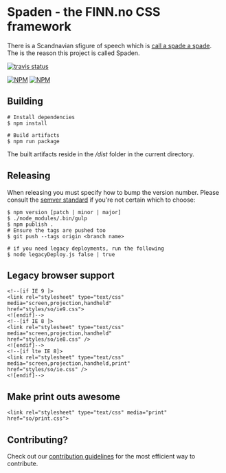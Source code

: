 # Spaden - the FINN.no CSS framework

There is a Scandnavian sfigure of speech which is [call a spade a spade](https://en.wikipedia.org/wiki/Call_a_spade_a_spade). The is the reason this project is called Spaden.

[![travis status](https://api.travis-ci.org/finn-no/spaden.png)](https://travis-ci.org/finn-no/spaden)

[![NPM](https://nodei.co/npm/spaden.png?stars&downloads)](https://nodei.co/npm/spaden/)
[![NPM](https://nodei.co/npm-dl/spaden.png)](https://nodei.co/npm/spaden/)

## Building

	# Install dependencies
	$ npm install

	# Build artifacts
	$ npm run package

The built artifacts reside in the _/dist_ folder in the current directory.


## Releasing

When releasing you must specify how to bump the version number. Please consult the [semver standard](http://semver.org/) if you're not certain which to choose:

	$ npm version [patch | minor | major]
	$ ./node_modules/.bin/gulp
	$ npm publish .
	# Ensure the tags are pushed too
	$ git push --tags origin <branch name>

	# if you need legacy deployments, run the following
	$ node legacyDeploy.js false | true

## Legacy browser support

	<!--[if IE 9 ]>
	<link rel="stylesheet" type="text/css" media="screen,projection,handheld"
	href="styles/so/ie9.css">
	<![endif]-->
	<!--[if IE 8 ]>
	<link rel="stylesheet" type="text/css" media="screen,projection,handheld"
	href="styles/so/ie8.css" />
	<![endif]-->
	<!--[if lte IE 8]>
	<link rel="stylesheet" type="text/css" media="screen,projection,handheld,print"
	href="styles/so/ie.css" />
	<![endif]-->

## Make print outs awesome

	<link rel="stylesheet" type="text/css" media="print"
	href="so/print.css">

## Contributing?

Check out our [contribution guidelines](contributing.md) for the most efficient way to contribute.
